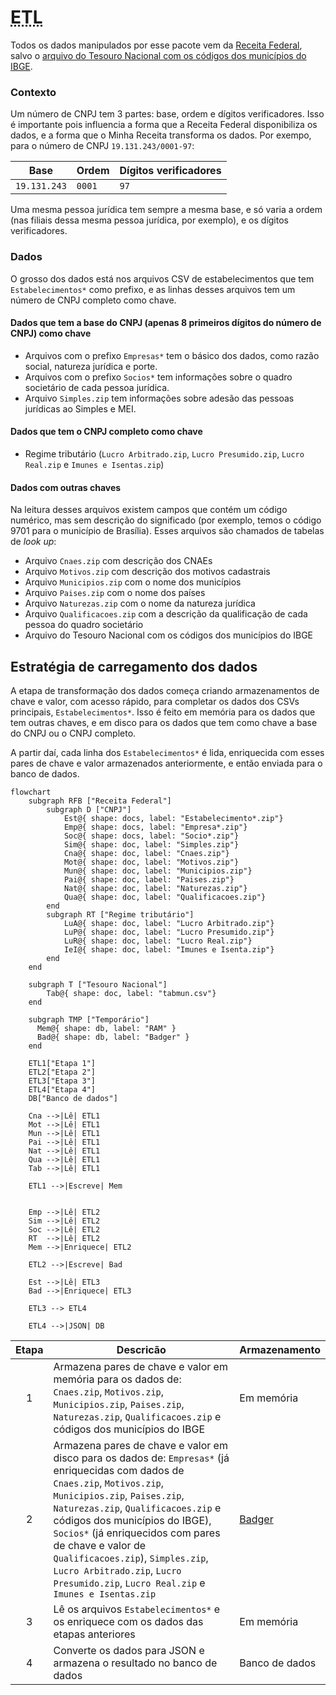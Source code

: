 # <abbr title="Extract, Transform, Load">ETL</abbr>

Todos os dados manipulados por esse pacote vem da [Receita Federal](https://dados.gov.br/dados/conjuntos-dados/cadastro-nacional-da-pessoa-juridica-cnpj), salvo o [arquivo do Tesouro Nacional com os códigos dos municípios do IBGE](https://www.tesourotransparente.gov.br/ckan/dataset/lista-de-municipios-do-siafi/resource/eebb3bc6-9eea-4496-8bcf-304f33155282).

### Contexto

Um número de CNPJ tem 3 partes: base, ordem e dígitos verificadores. Isso é importante pois influencia a forma que a Receita Federal disponibiliza os dados, e a forma que o Minha Receita transforma os dados. Por exempo, para o número de CNPJ `19.131.243/0001-97`:

| Base | Ordem | Dígitos verificadores |
|---|---|---|
| `19.131.243` | `0001` | `97` |


Uma mesma pessoa jurídica tem sempre a mesma base, e só varia a ordem (nas filiais dessa mesma pessoa jurídica, por exemplo), e os dígitos verificadores.

### Dados

O grosso dos dados está nos arquivos CSV de estabelecimentos que tem `Estabelecimentos*` como prefixo, e as linhas desses arquivos tem um número de CNPJ completo como chave.

#### Dados que tem a base do CNPJ (apenas 8 primeiros dígitos do número de CNPJ) como chave

* Arquivos com o prefixo `Empresas*` tem o básico dos dados, como razão social, natureza jurídica e porte.
* Arquivos com o prefixo `Socios*` tem informações sobre o quadro societário de cada pessoa jurídica.
* Arquivo `Simples.zip` tem informações sobre adesão das pessoas jurídicas ao Simples e MEI.

#### Dados que tem o CNPJ completo como chave

* Regime tributário (`Lucro Arbitrado.zip`, `Lucro Presumido.zip`, `Lucro Real.zip` e `Imunes e Isentas.zip`)

#### Dados com outras chaves

Na leitura desses arquivos existem campos que contém um código numérico, mas sem descrição do significado (por exemplo, temos o código 9701 para o município de Brasília). Esses arquivos são chamados de tabelas de _look up_:

* Arquivo `Cnaes.zip` com descrição dos CNAEs
* Arquivo `Motivos.zip` com descrição dos motivos cadastrais
* Arquivo `Municipios.zip` com o nome dos municípios
* Arquivo `Paises.zip` com o nome dos países
* Arquivo `Naturezas.zip` com o nome da natureza jurídica
* Arquivo `Qualificacoes.zip` com a descrição da qualificação de cada pessoa do quadro societário
* Arquivo do Tesouro Nacional com os códigos dos municípios do IBGE

## Estratégia de carregamento dos dados

A etapa de transformação dos dados começa criando armazenamentos de chave e valor, com acesso rápido, para completar os dados dos CSVs principais, `Estabelecimentos*`. Isso é feito em memória para os dados que tem outras chaves, e em disco para os dados que tem como chave a base do CNPJ ou o CNPJ completo.

A partir daí, cada linha dos `Estabelecimentos*` é lida, enriquecida com esses pares de chave e valor armazenados anteriormente, e então enviada para o banco de dados.

```mermaid
flowchart
    subgraph RFB ["Receita Federal"]
        subgraph D ["CNPJ"]
            Est@{ shape: docs, label: "Estabelecimento*.zip"}
            Emp@{ shape: docs, label: "Empresa*.zip"}
            Soc@{ shape: docs, label: "Socio*.zip"}
            Sim@{ shape: doc, label: "Simples.zip"}
            Cna@{ shape: doc, label: "Cnaes.zip"}
            Mot@{ shape: doc, label: "Motivos.zip"}
            Mun@{ shape: doc, label: "Municipios.zip"}
            Pai@{ shape: doc, label: "Paises.zip"}
            Nat@{ shape: doc, label: "Naturezas.zip"}
            Qua@{ shape: doc, label: "Qualificacoes.zip"}
        end
        subgraph RT ["Regime tributário"]
            LuA@{ shape: doc, label: "Lucro Arbitrado.zip"}
            LuP@{ shape: doc, label: "Lucro Presumido.zip"}
            LuR@{ shape: doc, label: "Lucro Real.zip"}
            IeI@{ shape: doc, label: "Imunes e Isenta.zip"}
        end
    end

    subgraph T ["Tesouro Nacional"]
        Tab@{ shape: doc, label: "tabmun.csv"}
    end

    subgraph TMP ["Temporário"]
      Mem@{ shape: db, label: "RAM" }
      Bad@{ shape: db, label: "Badger" }
    end

    ETL1["Etapa 1"]
    ETL2["Etapa 2"]
    ETL3["Etapa 3"]
    ETL4["Etapa 4"]
    DB["Banco de dados"]

    Cna -->|Lê| ETL1
    Mot -->|Lê| ETL1
    Mun -->|Lê| ETL1
    Pai -->|Lê| ETL1
    Nat -->|Lê| ETL1
    Qua -->|Lê| ETL1
    Tab -->|Lê| ETL1

    ETL1 -->|Escreve| Mem


    Emp -->|Lê| ETL2
    Sim -->|Lê| ETL2
    Soc -->|Lê| ETL2
    RT  -->|Lê| ETL2
    Mem -->|Enriquece| ETL2

    ETL2 -->|Escreve| Bad

    Est -->|Lê| ETL3
    Bad -->|Enriquece| ETL3

    ETL3 --> ETL4

    ETL4 -->|JSON| DB
```

| Etapa | Descricão | Armazenamento |
|:-:|---|---
| 1 | Armazena pares de chave e valor em memória para os dados de: `Cnaes.zip`, `Motivos.zip`, `Municipios.zip`, `Paises.zip`, `Naturezas.zip`, `Qualificacoes.zip` e códigos dos municípios do IBGE | Em memória |
| 2 | Armazena pares de chave e valor em disco para os dados de: `Empresas*` (já enriquecidas com dados de `Cnaes.zip`, `Motivos.zip`, `Municipios.zip`, `Paises.zip`, `Naturezas.zip`, `Qualificacoes.zip` e códigos dos municípios do IBGE), `Socios*` (já enriquecidos com pares de chave e valor de `Qualificacoes.zip`), `Simples.zip`, `Lucro Arbitrado.zip`, `Lucro Presumido.zip`, `Lucro Real.zip` e `Imunes e Isentas.zip` | [Badger](https://dgraph.io/docs/badger/) |
| 3 | Lê os arquivos `Estabelecimentos*` e os enriquece com os dados das etapas anteriores | Em memória |
| 4 | Converte os dados para JSON e armazena o resultado no banco de dados | Banco de dados |

